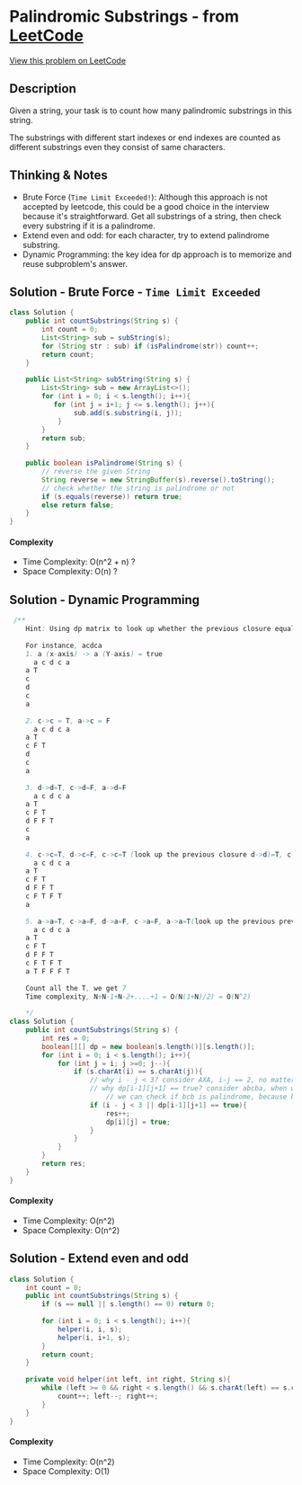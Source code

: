 # Palindromic Substrings - from [LeetCode](https://leetcode.com)
[View this problem on LeetCode](https://leetcode.com/problems/palindromic-substrings/)

## Description
Given a string, your task is to count how many palindromic substrings in this string.

The substrings with different start indexes or end indexes are counted as different substrings even they consist of same characters.

## Thinking & Notes
* Brute Force (`Time Limit Exceeded!`): Although this approach is not accepted by leetcode, this could be a good choice in the interview because it's straightforward. Get all substrings of a string, then check every substring if it is a palindrome.
* Extend even and odd: for each character, try to extend palindrome substring.
* Dynamic Programming: the key idea for dp approach is to memorize and reuse subproblem's answer.

## Solution - Brute Force - `Time Limit Exceeded`
```java
class Solution {
    public int countSubstrings(String s) {
        int count = 0;
        List<String> sub = subString(s);
        for (String str : sub) if (isPalindrome(str)) count++;
        return count;
    }
    
    public List<String> subString(String s) {
        List<String> sub = new ArrayList<>();
        for (int i = 0; i < s.length(); i++){
           for (int j = i+1; j <= s.length(); j++){
                sub.add(s.substring(i, j));
            } 
        }
        return sub;
    } 
    
    public boolean isPalindrome(String s) {
        // reverse the given String 
        String reverse = new StringBuffer(s).reverse().toString(); 
        // check whether the string is palindrome or not 
        if (s.equals(reverse)) return true;
        else return false;
    } 
}
```
#### Complexity
* Time Complexity: O(n^2 + n) ?
* Space Complexity: O(n) ?

## Solution - Dynamic Programming
```java
 /**
    Hint: Using dp matrix to look up whether the previous closure equals or not
    
    For instance, acdca
    1. a (x-axis) -> a (Y-axis) = true
      a c d c a
    a T
    c 
    d     
    c       
    a
    
    2. c->c = T, a->c = F
      a c d c a
    a T
    c F T
    d     
    c       
    a
    
    3. d->d=T, c->d=F, a->d=F
      a c d c a
    a T
    c F T
    d F F T   
    c       
    a
    
    4. c->c=T, d->c=F, c->c=T (look up the previous closure d->d)=T, c->a=F
      a c d c a
    a T
    c F T
    d F F T   
    c F T F T
    a
    
    5. a->a=T, c->a=F, d->a=F, c->a=F, a->a=T(look up the previous previous c->c=T(includes its previous closure(d->d))
      a c d c a
    a T
    c F T
    d F F T   
    c F T F T
    a T F F F T
    
    Count all the T, we get 7
    Time complexity, N+N-1+N-2+....+1 = O(N(1+N)/2) = O(N^2)
    
    */
class Solution {
    public int countSubstrings(String s) {
        int res = 0;
        boolean[][] dp = new boolean[s.length()][s.length()];
        for (int i = 0; i < s.length(); i++){
            for (int j = i; j >=0; j--){
                if (s.charAt(i) == s.charAt(j)){
                    // why i - j < 3? consider AXA, i-j == 2, no matter what X is, this is palindrome
                    // why dp[i-1][j+1] == true? consider abcba, when we checking if this is palindeome
                        // we can check if bcb is palindrome, because bcb is already checked before. This is DP! 
                    if (i - j < 3 || dp[i-1][j+1] == true){
                        res++;
                        dp[i][j] = true;
                    }
                }
            }
        }
        return res;
    }
}
```
#### Complexity
* Time Complexity: O(n^2)
* Space Complexity: O(n^2)

## Solution - Extend even and odd
```java
class Solution {
    int count = 0;
    public int countSubstrings(String s) {
        if (s == null || s.length() == 0) return 0;
        
        for (int i = 0; i < s.length(); i++){
            helper(i, i, s);
            helper(i, i+1, s);
        }
        return count;
    }
    
    private void helper(int left, int right, String s){
        while (left >= 0 && right < s.length() && s.charAt(left) == s.charAt(right)){
            count++; left--; right++;
        }
    }
}
```
#### Complexity
* Time Complexity: O(n^2)
* Space Complexity: O(1)
